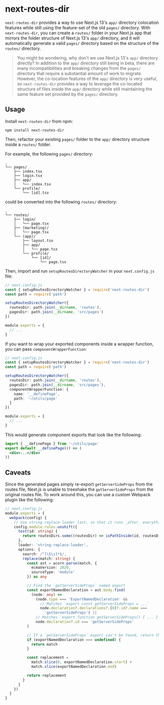 # next-routes-dir

`next-routes-dir` provides a way to use Next.js 13's `app/` directory colocation features while still using the feature-set of the old `pages/` directory. With `next-routes-dir`, you can create a `routes/` folder in your Next.js app that mirrors the folder structure of Next.js 13's `app/` directory, and it will automatically generate a valid `pages/` directory based on the structure of the `routes/` directory.

> You might be wondering, why don't we use Next.js 13's `app/` directory directly? In addition to the `app/` directory still being in beta, there are many incompatibilities and breaking changes from the `pages/` directory that require a substantial amount of work to migrate. However, the co-location features of the `app/` directory is very useful, so `next-routes-dir` provides a way to leverage the co-located structure of files inside the `app/` directory while still maintaining the same feature set provided by the `pages/` directory.

## Usage

Install `next-routes-dir` from npm:

```
npm install next-routes-dir
```

Then, refactor your existing `pages/` folder to the `app/` directory structure inside a `routes/` folder.

For example, the following `pages/` directory:

```text
.
└── pages/
    ├── index.tsx
    ├── login.tsx
    ├── app/
    │   └── index.tsx
    └── profile/
        └── [id].tsx
```

could be converted into the following `routes/` directory:

```text
.
└── routes/
    ├── login/
    │   └── page.tsx
    ├── (marketing)/
    │   └── page.tsx
    └── (app)/
        ├── layout.tsx
        ├── app/
        │   └── page.tsx
        └── profile/
            └── [id]/
                └── page.tsx
```

Then, import and run `setupRoutesDirectoryWatcher` in your `next.config.js` file:

```ts
// next.config.js
const { setupRoutesDirectoryWatcher } = require('next-routes-dir')
const path = require('path')

setupRoutesDirectoryWatcher({
  routesDir: path.join(__dirname, 'routes'),
  pagesDir: path.join(__dirname, 'src/pages')
})

module.exports = {
  // ...
}
```

If you want to wrap your exported components inside a wrapper function, you can pass `componentWrapperFunction`:

```ts
// next.config.js
const { setupRoutesDirectoryWatcher } = require('next-routes-dir')
const path = require('path')

setupRoutesDirectoryWatcher({
  routesDir: path.join(__dirname, 'routes'),
  pagesDir: path.join(__dirname, 'src/pages'),
  componentWrapperFunction: {
    name: '__definePage',
    path: '~/utils/page'
  }
})

module.exports = {
  // ...
}
```

This would generate component exports that look like the following:

```jsx
import { __definePage } from '~/utils/page'
export default __definePage(() => (
  <div>...</div>
))
```

## Caveats

Since the generated pages simply re-export  `getServerSideProps` from the routes file, Next.js is unable to treeshake the `getServerSideProps` from the original routes file. To work around this, you can use a custom Webpack plugin like the following:

```typescript
// next.config.js
module.exports = {
  webpack(config) {
    // Use string-replace-loader last, so that it runs _after_ everything has been transformed to JavaScript
    config.module.rules.unshift({
      test(id: string) {
        return routesDirs.some((routesDir) => isPathInside(id, routesDir))
      },
      loader: 'string-replace-loader',
      options: {
        search: /^[\S\s]*$/,
        replace(match: string) {
          const ast = acorn.parse(match, {
            ecmaVersion: 2020,
            sourceType: 'module'
          }) as any

          // Find the `getServerSideProps` named export
          const exportNamedDeclaration = ast.body.find(
            (node: any) =>
              (node.type === 'ExportNamedDeclaration' &&
                // Matches `export const getServerSideProps = ...`
                node.declaration?.declarations?.[0]?.id?.name ===
                  'getServerSideProps') ||
              // Matches `export function getServerSideProps() { ... }`
              node.declaration?.id === 'getServerSideProps'
          )

          // If a `getServerSideProps` export can't be found, return the original source code
          if (exportNamedDeclaration === undefined) {
            return match
          }

          const replacement =
            match.slice(0, exportNamedDeclaration.start) +
            match.slice(exportNamedDeclaration.end)

          return replacement
        }
      }
    })
  }
}
```
